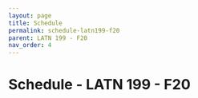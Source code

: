 ```yaml
---
layout: page
title: Schedule
permalink: schedule-latn199-f20
parent: LATN 199 - F20
nav_order: 4
---
```


# Schedule - LATN 199 - F20
